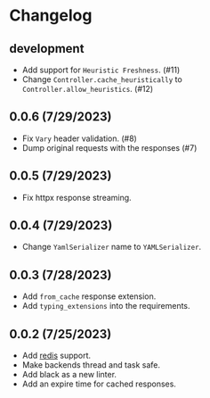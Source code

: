 # Changelog

## development

- Add support for `Heuristic Freshness`. (#11)
- Change `Controller.cache_heuristically` to `Controller.allow_heuristics`. (#12)

## 0.0.6 (7/29/2023)

- Fix `Vary` header validation. (#8)
- Dump original requests with the responses (#7) 

## 0.0.5 (7/29/2023)

- Fix httpx response streaming.

## 0.0.4 (7/29/2023)

- Change `YamlSerializer` name to `YAMLSerializer`.

## 0.0.3 (7/28/2023)

- Add `from_cache` response extension.
- Add `typing_extensions` into the requirements.

## 0.0.2 (7/25/2023)

- Add [redis](https://redis.io/) support.
- Make backends thread and task safe.
- Add black as a new linter.
- Add an expire time for cached responses.
